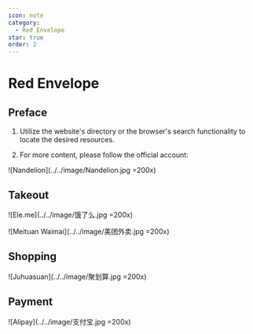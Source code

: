 ```yaml
---
icon: note
category:
  - Red Envelope
star: true
order: 2
---
```


# Red Envelope

## Preface

1. Utilize the website's directory or the browser's search functionality to locate the desired resources.

2. For more content, please follow the official account:

  ![Nandelion](../../image/Nandelion.jpg =200x)

## Takeout

![Ele.me](../../image/饿了么.jpg =200x)

![Meituan Waimai](../../image/美团外卖.jpg =200x)

## Shopping

![Juhuasuan](../../image/聚划算.jpg =200x)

## Payment

![Alipay](../../image/支付宝.jpg =200x)